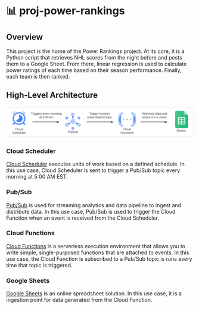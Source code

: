 # :bar_chart: proj-power-rankings
## Overview
This project is the home of the Power Rankings project. At its core, it is a Python script that retrieves NHL scores from the night before and posts them to a Google Sheet. From there, linear regression is used to calculate power ratings of each time based on their season performance. Finally, each team is then ranked.

## High-Level Architecture
![architecture](images/architecture.png)

### Cloud Scheduler
[Cloud Scheduler](https://cloud.google.com/scheduler/docs/overview) executes units of work based on a defined schedule. In this use case, Cloud Scheduler is sent to trigger a Pub/Sub topic every morning at 5:00 AM EST.

### Pub/Sub
[Pub/Sub](https://cloud.google.com/pubsub/docs/overview) is used for streaming analytics and data pipeline to ingest and distribute data. In this use case, Pub/Sub is used to trigger the Cloud Function when an event is received from the Cloud Scheduler.

### Cloud Functions
[Cloud Functions](https://cloud.google.com/functions/docs/concepts/overview) is a serverless execution environment that allows you to write simple, single-purposed functions that are attached to events. In this use case, the Cloud Function is subscribed to a Pub/Sub topic is runs every time that topic is triggered.

### Google Sheets
[Google Sheets](https://www.google.ca/sheets/about/) is an online spreadsheet solution. In this use case, it is a ingestion point for data generated from the Cloud Function.